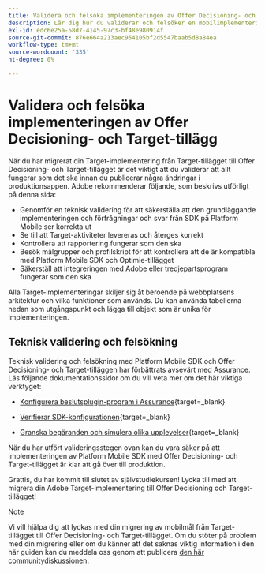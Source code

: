 ```yaml
---
title: Validera och felsöka implementeringen av Offer Decisioning- och Target-tillägg
description: Lär dig hur du validerar och felsöker en mobilimplementering från Adobe Target med tillägget Offer Decisioning och Target.
exl-id: edc6e25a-58d7-4145-97c3-bf48e980914f
source-git-commit: 876e664a213aec954105bf2d5547baab5d8a84ea
workflow-type: tm+mt
source-wordcount: '335'
ht-degree: 0%

---
```


# Validera och felsöka implementeringen av Offer Decisioning- och Target-tillägg

När du har migrerat din Target-implementering från Target-tillägget till Offer Decisioning- och Target-tillägget är det viktigt att du validerar att allt fungerar som det ska innan du publicerar några ändringar i produktionsappen. Adobe rekommenderar följande, som beskrivs utförligt på denna sida:

* Genomför en teknisk validering för att säkerställa att den grundläggande implementeringen och förfrågningar och svar från SDK på Platform Mobile ser korrekta ut
* Se till att Target-aktiviteter levereras och återges korrekt
* Kontrollera att rapportering fungerar som den ska
* Besök målgrupper och profilskript för att kontrollera att de är kompatibla med Platform Mobile SDK och Optimie-tillägget
* Säkerställ att integreringen med Adobe eller tredjepartsprogram fungerar som den ska

Alla Target-implementeringar skiljer sig åt beroende på webbplatsens arkitektur och vilka funktioner som används. Du kan använda tabellerna nedan som utgångspunkt och lägga till objekt som är unika för implementeringen.

## Teknisk validering och felsökning

Teknisk validering och felsökning med Platform Mobile SDK och Offer Decisioning- och Target-tilläggen har förbättrats avsevärt med Assurance. Läs följande dokumentationssidor om du vill veta mer om det här viktiga verktyget:

* [Konfigurera beslutsplugin-program i Assurance](https://developer.adobe.com/client-sdks/edge/adobe-journey-optimizer-decisioning/assurance-setup/){target=_blank}

* [Verifierar SDK-konfigurationen](https://developer.adobe.com/client-sdks/edge/adobe-journey-optimizer-decisioning/optimize-configuration-view/){target=_blank}

* [Granska begäranden och simulera olika upplevelser](https://developer.adobe.com/client-sdks/edge/adobe-journey-optimizer-decisioning/review-simulate/){target=_blank}

När du har utfört valideringsstegen ovan kan du vara säker på att implementeringen av Platform Mobile SDK med Offer Decisioning- och Target-tillägget är klar att gå över till produktion.

Grattis, du har kommit till slutet av självstudiekursen! Lycka till med att migrera din Adobe Target-implementering till Offer Decisioning och Target-tillägget!

>[!NOTE]
>
>Vi vill hjälpa dig att lyckas med din migrering av mobilmål från Target-tillägget till Offer Decisioning- och Target-tillägget. Om du stöter på problem med din migrering eller om du känner att det saknas viktig information i den här guiden kan du meddela oss genom att publicera [den här communitydiskussionen](https://experienceleaguecommunities.adobe.com/t5/adobe-experience-platform-data/tutorial-discussion-migrate-target-from-at-js-to-web-sdk/m-p/575587#M463).
